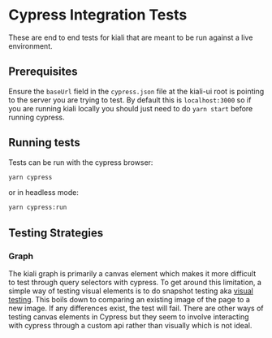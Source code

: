 # Cypress Integration Tests

These are end to end tests for kiali that are meant to be run against a live environment.

## Prerequisites

Ensure the `baseUrl` field in the `cypress.json` file at the kiali-ui root is pointing to the server you are trying to test. By default this is `localhost:3000` so if you are running kiali locally you should just need to do `yarn start` before running cypress.

## Running tests

Tests can be run with the cypress browser:

```bash
yarn cypress
```

or in headless mode:

```bash
yarn cypress:run
```

## Testing Strategies

### Graph

The kiali graph is primarily a canvas element which makes it more difficult to test through query selectors with cypress. To get around this limitation, a simple way of testing visual elements is to do snapshot testing aka [visual testing](https://docs.cypress.io/guides/tooling/visual-testing). This boils down to comparing an existing image of the page to a new image. If any differences exist, the test will fail. There are other ways of testing canvas elements in Cypress but they seem to involve interacting with cypress through a custom api rather than visually which is not ideal.
